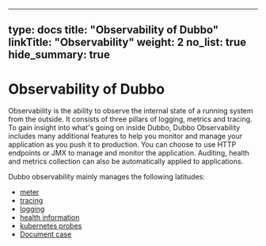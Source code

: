 
---
type: docs
title: "Observability of Dubbo"
linkTitle: "Observability"
weight: 2
no_list: true
hide_summary: true
---



# Observability of Dubbo
Observability is the ability to observe the internal state of a running system from the outside. It consists of three pillars of logging, metrics and tracing.
To gain insight into what's going on inside Dubbo, Dubbo Observability includes many additional features to help you monitor and manage your application as you push it to production. You can choose to use HTTP endpoints or JMX to manage and monitor the application. Auditing, health and metrics collection can also be automatically applied to applications.


Dubbo observability mainly manages the following latitudes:
- [meter](./meter/) 
- [tracing](./tracing/) 
- [logging](./logging/) 
- [health information](./health-information/)  
- [kubernetes probes](./kubernetes-probes/)
- [Document case](./doc/) 
 


